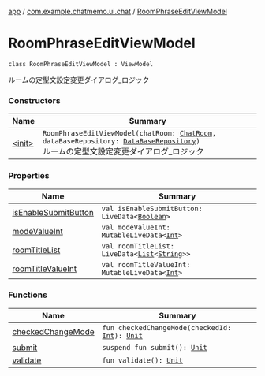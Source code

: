 [app](../../index.md) / [com.example.chatmemo.ui.chat](../index.md) / [RoomPhraseEditViewModel](./index.md)

# RoomPhraseEditViewModel

`class RoomPhraseEditViewModel : ViewModel`

ルームの定型文設定変更ダイアログ_ロジック

### Constructors

| Name | Summary |
|---|---|
| [&lt;init&gt;](-init-.md) | `RoomPhraseEditViewModel(chatRoom: `[`ChatRoom`](../../com.example.chatmemo.model.entity/-chat-room/index.md)`, dataBaseRepository: `[`DataBaseRepository`](../../com.example.chatmemo.model.repository/-data-base-repository/index.md)`)`<br>ルームの定型文設定変更ダイアログ_ロジック |

### Properties

| Name | Summary |
|---|---|
| [isEnableSubmitButton](is-enable-submit-button.md) | `val isEnableSubmitButton: LiveData<`[`Boolean`](https://kotlinlang.org/api/latest/jvm/stdlib/kotlin/-boolean/index.html)`>` |
| [modeValueInt](mode-value-int.md) | `val modeValueInt: MutableLiveData<`[`Int`](https://kotlinlang.org/api/latest/jvm/stdlib/kotlin/-int/index.html)`>` |
| [roomTitleList](room-title-list.md) | `val roomTitleList: LiveData<`[`List`](https://kotlinlang.org/api/latest/jvm/stdlib/kotlin.collections/-list/index.html)`<`[`String`](https://kotlinlang.org/api/latest/jvm/stdlib/kotlin/-string/index.html)`>>` |
| [roomTitleValueInt](room-title-value-int.md) | `val roomTitleValueInt: MutableLiveData<`[`Int`](https://kotlinlang.org/api/latest/jvm/stdlib/kotlin/-int/index.html)`>` |

### Functions

| Name | Summary |
|---|---|
| [checkedChangeMode](checked-change-mode.md) | `fun checkedChangeMode(checkedId: `[`Int`](https://kotlinlang.org/api/latest/jvm/stdlib/kotlin/-int/index.html)`): `[`Unit`](https://kotlinlang.org/api/latest/jvm/stdlib/kotlin/-unit/index.html) |
| [submit](submit.md) | `suspend fun submit(): `[`Unit`](https://kotlinlang.org/api/latest/jvm/stdlib/kotlin/-unit/index.html) |
| [validate](validate.md) | `fun validate(): `[`Unit`](https://kotlinlang.org/api/latest/jvm/stdlib/kotlin/-unit/index.html) |
